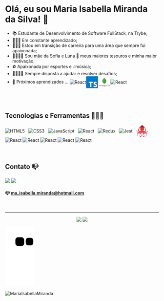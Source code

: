# Olá, eu sou Maria Isabella Miranda da Silva! 👋

- 📚 Estudante de Desenvolvimento de Software FullStack, na Trybe;
- 👩🏽‍🎓 Em constante aprendizado;
- 👩🏽‍💼 Estou em transição de carreira para uma área que sempre fui apaixonada;
- 👨‍👩‍👧‍👧 Sou mãe da Sofia e Luna 💞 meus maiores tesouros e minha maior motivação;
- ⚽ Apaixonada por esportes e 🎶música;
- 🤜🏽🤛🏽 Sempre disposta a ajudar e resolver desafios;
- 📕 Próximos aprendizados ...
<img align="center" alt="React" height="40" width="40" src="https://cdn.jsdelivr.net/gh/devicons/devicon/icons/nodejs/nodejs-original.svg" /><img align="center" alt="React" height="40" width="40" src="https://raw.githubusercontent.com/devicons/devicon/master/icons/typescript/typescript-original.svg" alt=" texto datilografado"/><img align="center" alt="Gabriel-RTL" height="30" width="40" src="https://raw.githubusercontent.com/devicons/devicon/master/icons/mongodb/mongodb-original-wordmark.svg"><img align="center" alt="React" height="40" width="40" src="https://cdn.jsdelivr.net/gh/devicons/devicon/icons/python/python-original.svg" />

<br>
<br>

## Tecnologias e Ferramentas 👩🏽‍💻
<div style="display: inline_block">
 <img align="center" alt="HTML5" height="40" width="40" src="https://cdn.jsdelivr.net/gh/devicons/devicon/icons/html5/html5-original.svg"> &nbsp;
 <img align="center" alt="CSS3" height="40" width="40" src="https://cdn.jsdelivr.net/gh/devicons/devicon/icons/css3/css3-original.svg"> &nbsp;
 <img align="center" alt="JavaScript" height="40" width="40" src="https://cdn.jsdelivr.net/gh/devicons/devicon/icons/javascript/javascript-original.svg"> &nbsp;
 <img align="center" alt="React" height="40" width="40" src="https://cdn.jsdelivr.net/gh/devicons/devicon/icons/react/react-original.svg"> &nbsp;
 <img align="center" alt="Redux" height="40" width="40" src="https://cdn.jsdelivr.net/gh/devicons/devicon/icons/redux/redux-original.svg"> &nbsp;
 <img align="center" alt="Jest" height="40" width="40" src="https://cdn.jsdelivr.net/gh/devicons/devicon/icons/jest/jest-plain.svg"> &nbsp;
 <img align="center" alt="Testing Library" height="40" width="40" src="https://raw.githubusercontent.com/testing-library/dom-testing-library/main/other/octopus.png">
 <img align="center" alt="React" height="40" width="40" src="https://cdn.jsdelivr.net/gh/devicons/devicon/icons/npm/npm-original-wordmark.svg" />
 <img align="center" alt="React" height="40" width="40" src="https://cdn.jsdelivr.net/gh/devicons/devicon/icons/git/git-original.svg" />
 <img align="center" alt="React" height="40" width="40" src="https://cdn.jsdelivr.net/gh/devicons/devicon/icons/github/github-original.svg" />
 <img align="center" alt="React" height="40" width="40" src="https://cdn.jsdelivr.net/gh/devicons/devicon/icons/mysql/mysql-original.svg" />
 <img align="center" alt="React" height="40" width="40" src="https://cdn.jsdelivr.net/gh/devicons/devicon/icons/docker/docker-original.svg" />
</div>

<br>
<br>

## Contato 📪

<a rel="noreferrer noopener" target="_blank" href="https://www.linkedin.com/in/maria-isabella-miranda/"><img style="max-width: 100%" src="https://img.shields.io/badge/LinkedIn-0077B5?style=for-the-badge&logo=linkedin&logoColor=white"></a>
<a rel="noreferrer noopener" target="_blank" href="https://api.whatsapp.com/send?phone=5516992822253"><img style="max-width: 100%" src="https://img.shields.io/badge/Whatsapp-25D366?style=for-the-badge&logo=whatsapp&logoColor=white"></a>

#### 📪 ma_isabella.miranda@hotmail.com
<br>

---

<div align="center">
  <img height="180em" src="https://github-readme-stats.vercel.app/api?username=MariaIsabellaMiranda&show_icons=true&theme=dracula&include_all_commits=true&count_private=true"/>
  <img height="180em" src="https://github-readme-stats.vercel.app/api/top-langs/?username=MariaIsabellaMiranda&layout=compact&langs_count=10&theme=dracula"/>

  <!-- TEMAS: dark, radical, merko, gruvbox, tokyonight, onedark, cobalt, synthwave, highcontrast, dracula -->
</div>

![Snake animation](https://github.com/MariaIsabellaMiranda/MariaIsabellaMiranda/blob/output/github-contribution-grid-snake.svg)

<p align="left"> <img src="https://komarev.com/ghpvc/?username=MariaIsabellaMiranda&label=Profile%20views&color=0e75b6&style=flat" alt="MariaIsabellaMiranda" /> </p>
